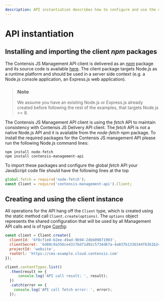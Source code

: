 ```yaml
---
description: API instantiation describes how to configure and use the client API.
---
```


# API instantiation

## Installing and importing the client *npm* packages

The Contensis JS Management API client is delivered as an [*npm*](https://www.npmjs.com/package/contensis-management-api) package and its source code is available [here](https://github.com/contensis/docs-management-js). The client package targets Node.js as a runtime platform and should be used in a server side context (e.g. a Node.js console application, an Express.js web application).

> ### Note
> We assume you have an existing Node.js or Express.js already created before following the rest of the examples, that targets Node.js >= 8.

The Contensis JS Management API client is using the *fetch* API to maintain consistency with Contensis JS Delivery API client. The *fetch* API is not a native Node.js API and it is available from the *node-fetch* npm package. To install the required packages for the Contensis JS management API please run the following Node.js command lines:
```
npm install node-fetch
npm install contensis-management-api
```
To import these packages and configure the global *fetch* API your JavaScript code file should have the following lines at the top
```js
global.fetch = require('node-fetch');
const Client = require('contensis-management-api').Client;
```
## Creating and using the client instance 

All operations for the API hang off the `Client` type, which is created using the static method call `Client.create(options)`. The `options` object represents the shared configuration that will be used by all Management API calls and is of type [Config](/model/config.md):

```js
const client = Client.create({
  clientId: '6f8cf1e8-b2ee-49ad-9b94-2dbb09871903',
  clientSecret: '6d80c9a356ce4317bd71d92c5734d67a-4a837b1336344f63b1b24ce2dfa73945-ef09daa8d0f74b1e8e223779c392a67b',
  projectId: 'website',
  rootUrl: 'https://cms-example.cloud.contensis.com'
});

client.contentTypes.list()
  .then(result => {      
      console.log('API call result: ', result);              
  })
  .catch(error => {
    console.log('API call fetch error: ', error);      
  });
```
